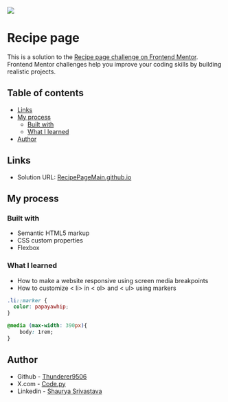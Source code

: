 ![](./preview/Screenshot.png)
# Recipe page

This is a solution to the [Recipe page challenge on Frontend Mentor](https://www.frontendmentor.io/challenges/recipe-page-KiTsR8QQKm). Frontend Mentor challenges help you improve your coding skills by building realistic projects. 

## Table of contents

- [Links](#links)
- [My process](#my-process)
  - [Built with](#built-with)
  - [What I learned](#what-i-learned)
- [Author](#author)

## Links

- Solution URL: [RecipePageMain.github.io](https://thunderer9506.github.io/RecipePageMain.github.io/)

## My process

### Built with

- Semantic HTML5 markup
- CSS custom properties
- Flexbox

### What I learned

 - How to make a website responsive using screen media breakpoints
 - How to customize < li> in < ol> and < ul> using markers

```css
.li::marker {
  color: papayawhip;
}
```
```css
@media (max-width: 390px){
    body: 1rem;
}
```

## Author

- Github - [Thunderer9506 ](https://github.com/Thunderer9506)
- X.com - [Code.py](https://x.com/ShauryaSri88742)
- Linkedin - [Shaurya Srivastava](https://www.linkedin.com/in/shaurya-srivastava001/)

